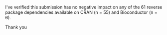 I've verified this submission has no negative impact on any of the 61 reverse package dependencies available on CRAN (n = 55) and Bioconductor (n = 6).

Thank you

